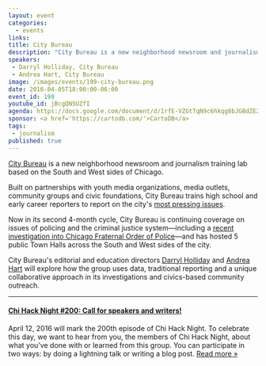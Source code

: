 ```yaml
---
layout: event
categories: 
  - events
links:
title: City Bureau 
description: "City Bureau is a new neighborhood newsroom and journalism training lab based on the South and West sides of Chicago. Editorial and education directors Darryl Holliday and Andrea Hart will explore how the group uses data, traditional reporting and a unique collaborative approach in its investigations and civics-based community outreach."
speakers:
 - Darryl Holliday, City Bureau
 - Andrea Hart, City Bureau
image: /images/events/199-city-bureau.png
date: 2016-04-05T18:00:00-06:00
event_id: 199
youtube_id: jBcgQN5UZfI
agenda: https://docs.google.com/document/d/1rfE-VZGtTqN9c6hkqg8bJGBdZEZYmalx5vMFwTrDr-w/edit#
sponsor: <a href='https://cartodb.com/'>CartoDB</a>
tags: 
 - journalism
published: true
---
```


[City Bureau](http://citybureau.org/) is a new neighborhood newsroom and journalism training lab based on the South and West sides of Chicago. 

Built on partnerships with youth media organizations, media outlets, community groups and civic foundations, City Bureau trains high school and early career reporters to report on the city's [most pressing issues](http://www.niemanlab.org/2016/01/working-with-young-reporters-city-bureau-is-telling-the-story-of-police-misconduct-in-chicago/).

Now in its second 4-month cycle, City Bureau is continuing coverage on issues of policing and the criminal justice system—including a [recent investigation into Chicago Fraternal Order of Police](http://citybureau.org/briefs/how-chicagos-fraternal-order-of-propaganda-shapes-the-story-of-fatal-police-shootings/)—and has hosted 5 public Town Halls across the South and West sides of the city.

City Bureau's editorial and education directors [Darryl Holliday](https://twitter.com/d_holli) and [Andrea Hart](https://twitter.com/lenifaye) will explore how the group uses data, traditional reporting and a unique collaborative approach in its investigations and civics-based community outreach.

---

#### [Chi Hack Night #200: Call for speakers and writers!](/blog/2016/03/25/chi-hack-night-200-call-for-speakers-and-writers.html)

April 12, 2016 will mark the 200th episode of Chi Hack Night. To celebrate this day, we want to hear from you, the members of Chi Hack Night, about what you’ve done with or learned from this group. You can participate in two ways: by doing a lightning talk or writing a blog post. [Read more &raquo;](/blog/2016/03/25/chi-hack-night-200-call-for-speakers-and-writers.html)